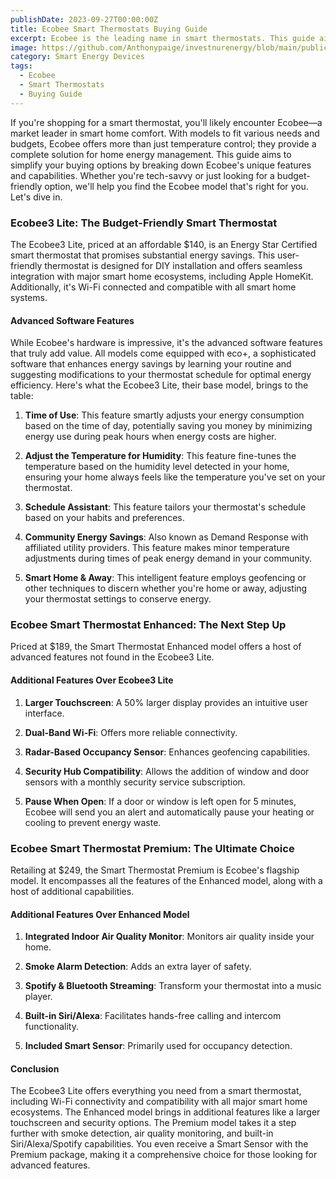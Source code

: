```yaml
---
publishDate: 2023-09-27T00:00:00Z
title: Ecobee Smart Thermostats Buying Guide
excerpt: Ecobee is the leading name in smart thermostats. This guide aims to simplify your buying options by breaking down Ecobee's unique features and capabilities.
image: https://github.com/Anthonypaige/investnurenergy/blob/main/public/images/cover-art/THRM-2-cover-art.png?raw=true
category: Smart Energy Devices
tags:
  - Ecobee
  - Smart Thermostats
  - Buying Guide
---
```


If you're shopping for a smart thermostat, you'll likely encounter Ecobee—a market leader in smart home comfort. With models to fit various needs and budgets, Ecobee offers more than just temperature control; they provide a complete solution for home energy management. This guide aims to simplify your buying options by breaking down Ecobee's unique features and capabilities. Whether you're tech-savvy or just looking for a budget-friendly option, we'll help you find the Ecobee model that's right for you. Let's dive in.

### **Ecobee3 Lite: The Budget-Friendly Smart Thermostat**

The Ecobee3 Lite, priced at an affordable $140, is an Energy Star Certified smart thermostat that promises substantial energy savings. This user-friendly thermostat is designed for DIY installation and offers seamless integration with major smart home ecosystems, including Apple HomeKit. Additionally, it's Wi-Fi connected and compatible with all smart home systems.

#### **Advanced Software Features**

While Ecobee's hardware is impressive, it's the advanced software features that truly add value. All models come equipped with eco+, a sophisticated software that enhances energy savings by learning your routine and suggesting modifications to your thermostat schedule for optimal energy efficiency. Here's what the Ecobee3 Lite, their base model, brings to the table:

1.  **Time of Use**: This feature smartly adjusts your energy consumption based on the time of day, potentially saving you money by minimizing energy use during peak hours when energy costs are higher.

2.  **Adjust the Temperature for Humidity**: This feature fine-tunes the temperature based on the humidity level detected in your home, ensuring your home always feels like the temperature you've set on your thermostat.

3.  **Schedule Assistant**: This feature tailors your thermostat's schedule based on your habits and preferences.

4.  **Community Energy Savings**: Also known as Demand Response with affiliated utility providers. This feature makes minor temperature adjustments during times of peak energy demand in your community.

5.  **Smart Home & Away**: This intelligent feature employs geofencing or other techniques to discern whether you're home or away, adjusting your thermostat settings to conserve energy.

### **Ecobee Smart Thermostat Enhanced: The Next Step Up**

Priced at $189, the Smart Thermostat Enhanced model offers a host of advanced features not found in the Ecobee3 Lite.

#### **Additional Features Over Ecobee3 Lite**

1.  **Larger Touchscreen**: A 50% larger display provides an intuitive user interface.

2.  **Dual-Band Wi-Fi**: Offers more reliable connectivity.

3.  **Radar-Based Occupancy Sensor**: Enhances geofencing capabilities.

4.  **Security Hub Compatibility**: Allows the addition of window and door sensors with a monthly security service subscription.

5.  **Pause When Open**: If a door or window is left open for 5 minutes, Ecobee will send you an alert and automatically pause your heating or cooling to prevent energy waste.

### **Ecobee Smart Thermostat Premium: The Ultimate Choice**

Retailing at $249, the Smart Thermostat Premium is Ecobee's flagship model. It encompasses all the features of the Enhanced model, along with a host of additional capabilities.

#### **Additional Features Over Enhanced Model**

1.  **Integrated Indoor Air Quality Monitor**: Monitors air quality inside your home.

2.  **Smoke Alarm Detection**: Adds an extra layer of safety.

3.  **Spotify & Bluetooth Streaming**: Transform your thermostat into a music player.

4.  **Built-in Siri/Alexa**: Facilitates hands-free calling and intercom functionality.

5.  **Included Smart Sensor**: Primarily used for occupancy detection.

#### **Conclusion**

The Ecobee3 Lite offers everything you need from a smart thermostat, including Wi-Fi connectivity and compatibility with all major smart home ecosystems. The Enhanced model brings in additional features like a larger touchscreen and security options. The Premium model takes it a step further with smoke detection, air quality monitoring, and built-in Siri/Alexa/Spotify capabilities. You even receive a Smart Sensor with the Premium package, making it a comprehensive choice for those looking for advanced features.
